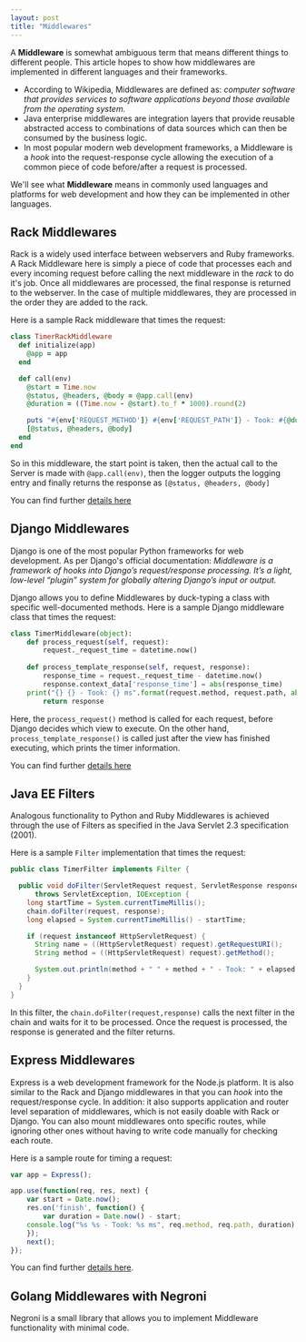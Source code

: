 ```yaml
---
layout: post
title: "Middlewares"
---
```


A **Middleware** is somewhat ambiguous term that means different things to different people. This article hopes to show how middlewares are implemented in different languages and their frameworks.

* According to Wikipedia, Middlewares are defined as: *computer software that provides services to software applications beyond those available from the operating system.* 
* Java enterprise middlewares are integration layers that provide reusable abstracted access to combinations of data sources which can then be consumed by the business logic.
* In most popular modern web development frameworks, a Middleware is a *hook* into the request-response cycle allowing the execution of a common piece of code before/after a request is processed.

We'll see what **Middleware** means in commonly used languages and platforms for web development and how they can be implemented in other languages.

## Rack Middlewares

Rack is a widely used interface between webservers and Ruby frameworks.
A Rack Middleware here is simply a piece of code that processes each and every incoming request before calling the next middleware in the *rack* to do it's job.
Once all middlewares are processed, the final response is returned to the webserver.
In the case of multiple middlewares, they are processed in the order they are added to the rack.

Here is a sample Rack middleware that times the request:

~~~ ruby
class TimerRackMiddleware
  def initialize(app)
    @app = app
  end

  def call(env)
    @start = Time.now
    @status, @headers, @body = @app.call(env)
    @duration = ((Time.now - @start).to_f * 1000).round(2)

    puts "#{env['REQUEST_METHOD']} #{env['REQUEST_PATH']} - Took: #{@duration} ms"
    [@status, @headers, @body]
  end
end
~~~

So in this middleware, the start point is taken, then the actual call to the Server is made with `@app.call(env)`, then the logger outputs the logging entry and finally returns the response as `[@status, @headers, @body]`

You can find further [details here](http://www.rubydoc.info/github/rack/rack/master/file/README.rdoc)

## Django Middlewares

Django is one of the most popular Python frameworks for web development.
As per Django's official documentation: *Middleware is a framework of hooks into Django’s request/response processing. It’s a light, low-level “plugin” system for globally altering Django’s input or output.*

Django allows you to define Middlewares by duck-typing a class with specific well-documented methods.
Here is a sample Django middleware class that times the request:

~~~ python
class TimerMiddleware(object):
    def process_request(self, request):
        request._request_time = datetime.now()
 
    def process_template_response(self, request, response):
        response_time = request._request_time - datetime.now()
        response.context_data['response_time'] = abs(response_time)
	print("{} {} - Took: {} ms".format(request.method, request.path, abs(response_time)))
        return response
~~~

Here, the `process_request()` method is called for each request, before Django decides which view to execute.
On the other hand, `process_template_response()` is called just after the view has finished executing, which prints the timer information.

You can find further [details here](https://docs.djangoproject.com/en/1.9/topics/http/middleware/)

## Java EE Filters

Analogous functionality to Python and Ruby Middlewares is achieved through the use of Filters as specified in the Java Servlet 2.3 specification (2001).

Here is a sample `Filter` implementation that times the request:

~~~ java
public class TimerFilter implements Filter {

  public void doFilter(ServletRequest request, ServletResponse response, FilterChain chain)
      throws ServletException, IOException {
    long startTime = System.currentTimeMillis();
    chain.doFilter(request, response);
    long elapsed = System.currentTimeMillis() - startTime;

    if (request instanceof HttpServletRequest) {
      String name = ((HttpServletRequest) request).getRequestURI();
      String method = ((HttpServletRequest) request).getMethod();

      System.out.println(method + " " + method + " - Took: " + elapsed + " ms");
    }
  }
}
~~~

In this filter, the `chain.doFilter(request,response)` calls the next filter in the chain and waits for it to be processed.
Once the request is processed, the response is generated and the filter returns.


## Express Middlewares

Express is a web development framework for the Node.js platform.
It is also similar to the Rack and Django middlewares in that you can *hook* into the request/response cycle.
In addition: it also supports application and router level separation of middlewares, which is not easily doable with Rack or Django.
You can also mount middlewares onto specific routes, while ignoring other ones without having to write code manually for checking each route.

Here is a sample route for timing a request:

~~~ javascript
var app = Express();

app.use(function(req, res, next) {
    var start = Date.now();
    res.on('finish', function() {
        var duration = Date.now() - start;
	console.log("%s %s - Took: %s ms", req.method, req.path, duration);
    });
    next();
});
~~~

You can find further [details here](http://expressjs.com/en/guide/using-middleware.html).

## Golang Middlewares with Negroni

Negroni is a small library that allows you to implement Middleware functionality with minimal code.

